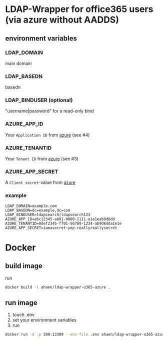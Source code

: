 # LDAP-Wrapper for office365 users (via azure without AADDS)
## environment variables

### LDAP_DOMAIN
main domain

### LDAP_BASEDN
basedn

### LDAP_BINDUSER (optional)
"username|password" for a read-only bind

### AZURE_APP_ID
Your `Application ID` from [azure](https://docs.microsoft.com/en-us/azure/active-directory/develop/howto-create-service-principal-portal#get-tenant-and-app-id-values-for-signing-in) (see #4)

### AZURE_TENANTID
Your `Tenant ID` from [azure](https://docs.microsoft.com/en-us/azure/active-directory/develop/howto-create-service-principal-portal#get-tenant-and-app-id-values-for-signing-in) (see #3)

### AZURE_APP_SECRET
A `Client secret`-value from [azure](https://docs.microsoft.com/en-us/azure/active-directory/develop/howto-create-service-principal-portal#option-2-create-a-new-application-secret)

### example
```
LDAP_DOMAIN=example.com
LDAP_BASEDN=dc=example,dc=com
LDAP_BINDUSER=ldapsearch|ldapsearch123
AZURE_APP_ID=abc12345-ab01-0000-1111-a1e1eab9d6dd
AZURE_TENANTID=0def2345-ff01-56789-1234-ab9d6dda1e1e
AZURE_APP_SECRET=iamasecret~yep-reallyreallysecret
```

# Docker
## build image
run
```bash
docker build -t ahaen/ldap-wrapper-o365-azure .
```

## run image
1. touch .env
2. set your environment variables
3. run
```bash
docker run -d -p 389:13389 --env-file .env ahaen/ldap-wrapper-o365-azure
```